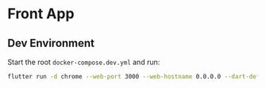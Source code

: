 # Front App

## Dev Environment

Start the root `docker-compose.dev.yml` and run:

```bash
flutter run -d chrome --web-port 3000 --web-hostname 0.0.0.0 --dart-define=API_URL=http://localhost:8000 --web-browser-flag "--disable-web-security"
```
